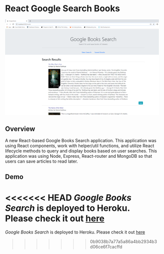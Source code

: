 # React Google Search Books
![Search Books](images\books.PNG)
## Overview

A new React-based Google Books Search application. This application was using React components, work with helper/util functions, and utilize React lifecycle methods to query and display books based on user searches.  This application was using Node, Express, React-router and MongoDB so that users can save articles to read later.

## Demo

<<<<<<< HEAD
*Google Books Search* is deployed to Heroku. Please check it out [here](https://obscure-caverns-39514.herokuapp.com/)
=======
*Google Books Search* is deployed to Heroku. Please check it out [here](https://obscure-caverns-39514.herokuapp.com/)
>>>>>>> 0b9038b7a77a5a86a4bb2934b3d06ce6f7cacffd
